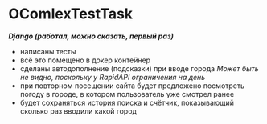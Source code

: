# OComlexTestTask
 
***Django (работал, можно сказать, первый раз)***
- написаны тесты
- всё это помещено в докер контейнер
- сделаны автодополнение (подсказки) при вводе города *Может быть не видно, поскольку у RapidAPI ограничения на день*
- при повторном посещении сайта будет предложено посмотреть погоду в городе, в котором пользователь уже смотрел ранее
- будет сохраняться история поиска и счётчик, показывающий сколько раз вводили какой город
